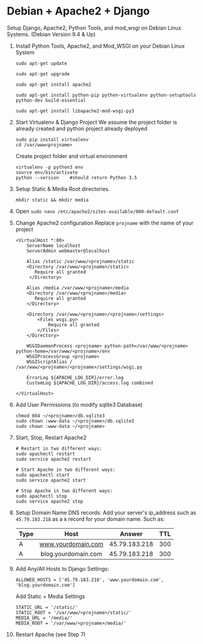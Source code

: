 # Debian + Apache2 + Django 

Setup Django, Apache2, Python Tools, and mod_wsgi on Debian Linux Systems. (Debian Version 9.4 & Up)


1. Install Python Tools, Apache2, and Mod_WSGI on your Debian Linux System

    ```
    sudo apt-get update

    sudo apt-get upgrade

    sudo apt-get install apache2

    sudo apt-get install python-pip python-virtualenv python-setuptools python-dev build-essential

    sudo apt-get install libapache2-mod-wsgi-py3
    ```

2. Start Virtualenv & Django Project
    We assume the project folder is already created and python project already deployed
    ```
    sudo pip install virtualenv 
    cd /var/www<projname>
    ```
    Create project folder and virtual environment
    ```
    virtualenv -p python3 env
    source env/bin/activate
    python --version    #should return Python 3.5
    ```

3. Setup Static & Media Root directories.
    ```
    mkdir static && mkdir media
    ```

4. Open `sudo nano /etc/apache2/sites-available/000-default.conf`

5. Change Apache2 configuration
    Replace `projname` with the name of your project
    ```
    <VirtualHost *:80>
        ServerName localhost
        ServerAdmin webmaster@localhost

        Alias /static /var/www/<projname>/static
        <Directory /var/www/<projname>/static>
           Require all granted
         </Directory>

        Alias /media /var/www/<projname>/media
        <Directory /var/www/<projname>/media>
           Require all granted
        </Directory>

        <Directory /var/www/<projname>/<projname>/settings>
            <Files wsgi.py>
                Require all granted
            </Files>
        </Directory>

        WSGIDaemonProcess <projname> python-path=/var/www/<projname> python-home=/var/www/<projname>/env
        WSGIProcessGroup <projname>
        WSGIScriptAlias / /var/www/<projname>/<projname>/settings/wsgi.py

        ErrorLog ${APACHE_LOG_DIR}/error.log
        CustomLog ${APACHE_LOG_DIR}/access.log combined

    </VirtualHost>
    ```


6. Add User Permissions (to modify sqlite3 Database)
    ```
    chmod 664 ~/<projname>/db.sqlite3
    sudo chown :www-data ~/<projname>/db.sqlite3
    sudo chown :www-data ~/<projname>
    ```

7. Start, Stop, Restart Apache2
    ```
    # Restart in two different ways:
    sudo apachectl restart
    sudo service apache2 restart

    # Start Apache in two different ways:
    sudo apachectl start
    sudo service apache2 start

    # Stop Apache in two different ways:
    sudo apachectl stop
    sudo service apache2 stop
    ```

8. Setup Domain Name DNS records:
    Add your server's ip_address such as `45.79.183.218` as a `A` record for your domain name. Such as:

    | Type          | Host                |  Answer        |  TTL  |
    | ------------- |:-------------------:|:--------------:|:-----:|
    | A             | www.yourdomain.com  | 45.79.183.218  |  300  |
    | A             | blog.yourdomain.com | 45.79.183.218  |  300  |


9. Add Any/All Hosts to Django Settings:
    ```
    ALLOWED_HOSTS = ['45.79.183.218', 'www.yourdomain.com', 'blog.yourdomain.com']
    ```
    
    Add Static + Media Settings
    ```
    STATIC_URL = '/static/'
    STATIC_ROOT = '/var/www/<projname>/static/'
    MEDIA_URL = '/media/'
    MEDIA_ROOT = '/var/www/<projname>/media/'
    ```

10. Restart Apache (see Step 7)
